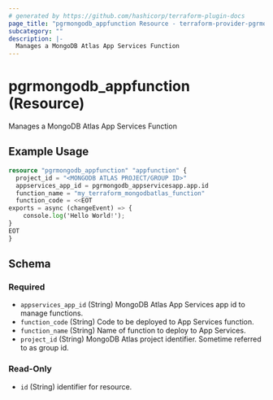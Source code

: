```yaml
---
# generated by https://github.com/hashicorp/terraform-plugin-docs
page_title: "pgrmongodb_appfunction Resource - terraform-provider-pgrmongodb"
subcategory: ""
description: |-
  Manages a MongoDB Atlas App Services Function
---
```


# pgrmongodb_appfunction (Resource)

Manages a MongoDB Atlas App Services Function

## Example Usage

```terraform
resource "pgrmongodb_appfunction" "appfunction" {
  project_id = "<MONGODB ATLAS PROJECT/GROUP ID>"
  appservices_app_id = pgrmongodb_appservicesapp.app.id
  function_name = "my_terraform_mongodbatlas_function"
  function_code = <<EOT
exports = async (changeEvent) => {
	console.log('Hello World!');
}
EOT
}
```

<!-- schema generated by tfplugindocs -->
## Schema

### Required

- `appservices_app_id` (String) MongoDB Atlas App Services app id to manage functions.
- `function_code` (String) Code to be deployed to App Services function.
- `function_name` (String) Name of function to deploy to App Services.
- `project_id` (String) MongoDB Atlas project identifier. Sometime referred to as group id.

### Read-Only

- `id` (String) identifier for resource.
